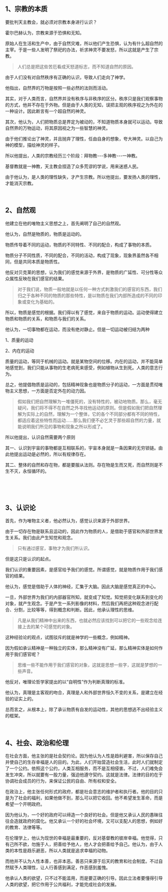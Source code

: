 <h2>1、宗教的本质</h2><p data-pid="NEKuOlBp">要批判天主教会，就必须对宗教本身进行认识？</p><p data-pid="40D7q__O">霍尔巴赫认为，宗教来源于恐惧和无知。</p><p data-pid="JUv6AjQM">原始人在生活和生产中，由于自然灾难，所以他们产生恐惧，认为有什么超自然的主宰。于是一些人发明了祭祀的办法，祈求神灵不要发怒，所以这就是产生了宗教。</p><blockquote data-pid="ASTWR-q4">人们总是把这些苦厄看成天怒道标志，而不知道自然的原因。</blockquote><p data-pid="kK-5-5x1">由于人们没有对自然秩序有正确的认识，导致人们走向了神学。</p><p data-pid="FzIF0oZQ">他指出，自然界的万物是按照一些必然的法则而活动。</p><p data-pid="3F0IeMb7">其实，对于人类而言，自然界并没有秩序与非秩序的区分。秩序只是我们观察事物的方式，他并不存在于外物。但是由于人类的无知，误把主观的秩序视之为外在的一种设计。因此断言有一个超自然的神灵。</p><p data-pid="PayBflDs">其次，他认为，人们把物质总是界定为被动的，不知道物质本身就可以运动。导致自然界的万物运动，将其原因视之为一些智慧的神灵。</p><p data-pid="sQCDIpPu">由于他们推论出了神灵，并且抛弃了理性，任由自身的想象，夸大神灵。以自己为神的模型，描绘神灵的样子。</p><p data-pid="vatHkk56">所以他提出，人类的宗教经历三个阶段：拜物教---多神教---一神教。</p><p data-pid="R0tj_0FR">基督教就是一神教，天主教会捏造了众多荒谬的学说，用来迷惑人民。</p><p data-pid="AFIlq2oe">由于他认为，是人类的理性缺失，才产生宗教。所以他提出，要发扬人类的理性，才能消灭宗教。</p><p class="ztext-empty-paragraph"><br/></p><h2>2、自然观</h2><p data-pid="XnGdrv9D">他建立在他的唯物主义思想之上，首先阐明了自己的自然观。</p><p data-pid="jsdbCxgR">他认为，自然是物质的，物质是运动的。</p><p data-pid="liY3Hocy">物质传导着不同的运动，物质的不同特性、不同的配合，构成了事物的本质。</p><p data-pid="LNUpPhur">物质分子不同性质，不同的配合，不同的活动，构成了现象，现象界虽然各不相同，但是共同本质是物质性。</p><p data-pid="PZq2iKVc">他反对贝克莱的思想，认为我们的感觉来源于外界，是物质的广延性、可分性等众众属性反映在我们感官的结果。</p><blockquote data-pid="cmqZtyxT">对于我们说，物质一般地就是以任何一种方式刺激我们的感官的东西，我们归之于各种不同的物质的那些特性，是以物质在我们内部所造成的不同的印象或变化为基础的。</blockquote><p data-pid="podmL0E5">所以，物质是感觉的根据。我们得以有了感觉，来自于物质的运动。运动使得建立物质和物质的关系，和物质与我们的关系。</p><p data-pid="_NqWilpL">他认为，一切事物都在运动，而没有绝对静止。但是一切运动被归结为两种</p><p data-pid="yEgoN-Yr">1、质量的运动</p><p data-pid="o9vyLdb-">2、内在的运动</p><p data-pid="GYTjTmAC">质量的运动，等同于机械的运动。就是某物空间的位移。内在的运动，并不能简单地感觉到，我们只能从事物的生老病死来感受，例如植物从生到死。人类的意志行为。</p><p data-pid="mSmmCD_Y">总之，他提倡物质是运动的，包括精神现象也是物质分子的运动，一方面是贯彻唯物主义思想，一方面是否定外在的动力因。</p><blockquote data-pid="bzqks4ro">假如我们把自然理解为一堆僵死的，没有特性的，被动地物质。那么，毫无疑问，我们将不得不在自然之外寻找他运动的原则。但是假如我们把自然理解为实际上的自然，理解为一个整体，它的各个不同部分都有不同的特性，都适应着这些特性而运动......那么我们便不必乞灵于那些超自然的力量，就能说明我们所见的事物和现象之所以形成了。</blockquote><p data-pid="_dZTmNui">所以他提出，认识自然需要两个原则</p><p data-pid="HHeYpujJ">其一、认识到宇宙的事物都是互相联系的，宇宙本身就是一条因果的无穷锁链。由此他提出运动是必然的，所以有规律存在。</p><p data-pid="hp-fwtvT">其二、整体的自然和存在物，都是要服从法则。存在物是生而又死，而自然则是不生不灭，永恒循环的。</p><p class="ztext-empty-paragraph"><br/></p><p class="ztext-empty-paragraph"><br/></p><h2>3、认识论</h2><p data-pid="mL0bY5Ik">首先，作为唯物主义者，他必然认为，感觉认识来源于外部世界。</p><p data-pid="QOCtGrrO">由于一切存在物是联系且运动的，因此作为物质的人，是借助于感官和外部世界发生关系。我们由此产生知觉和观念。</p><blockquote data-pid="1kqx8La_">只有通过感官，事物才为我们所认识。</blockquote><p data-pid="i5ga5v70">但是这只是认识的起点。</p><p data-pid="2IrDgIFB">我们认识的重要因素，是感官给予我们的感觉。所谓感觉，就是物质作用于我们感官的结果。</p><p data-pid="buCv-fDU">他认为，感觉是借助于人体的神经，汇集于大脑。因此大脑是感觉真正的中心。</p><p data-pid="h7EEizAx">一旦，外部世界为我们的内部器官所知，就变成了知觉。知觉把变化联系到变化的对象，就产生观念。于是产生一系列影像的材料，然后我们再把这种观念进行配合、分割，比较等等，得到概念和判断。因此，他承认理性的思维。</p><blockquote data-pid="zmUxDS9T">凡是从我们精神中出来的东西，也就必然应该找到可以把它的一些观念给连接上去的某个可感觉的对象。</blockquote><p data-pid="O4Q5wi4t">这种经验论的观点，试图驳斥的就是神学的一些概念，例如精神。</p><p data-pid="xLlrGVvW">因为假如承认精神是一种独立的实体，那么精神没有广延，那么精神实体是如何作用于我们感官呢？</p><blockquote data-pid="pTCEGueG">思维一些不能作用于我们感官的对象，这就是思想一些字，这就是梦想的一些声音。</blockquote><p data-pid="p-eizlIP">他反对，唯理论哲学家提出的以“自明性”作为判断真理的标准。</p><p data-pid="Fzpq-OwH">他认为，真理是主客观的吻合，真理是人和外部世界恒久不变的关系，是建立在经验的证实上的。</p><p data-pid="jiwC2NDh">总而言之，从根本上，除了承认物质有自发的运动性，其他的思想逃不出经验主义的框架。</p><p class="ztext-empty-paragraph"><br/></p><h2>4、社会、政治和伦理</h2><p data-pid="3BQlNFNt">在社会方面，他主张的是社会契约论。因为他认为人性是趋利避害，所以保存自己并使自己的生存幸福是人的目的。为此，人们开始营造社会生活，此时人们就制定了一个公约。依照这个公约，人类互相服务，而不是互相侵害。不过，人们难免会发生冲突，所以就要有一股力量，强迫他遵守契约。这就是法律。法律的目的在于协调社会成员的行为，来保证公民的自由、所有权和安全。</p><p data-pid="RDmO6rsC">在政治上，他主张任何形式的政府，都是社会意志的维护者和执行者。他的目的只是为了社会的福利，如果他做不到，那么可以把它收回。他不希望发生革命，而是希望一个开明政府。</p><p data-pid="TYgnD2Hi">因为他认为，一个好的政府可以缔造一个良好的社会。但是他又承认人民的愚昧往往会造就政府的腐化。他又承认一个好的社会坏境，又可以支配人的思想，例如好的教育、法律等等。</p><p data-pid="EbIEl29w">在伦理学上，他认为现世的幸福是最重要的，反对基督教的彼岸幸福。他觉得，只有己所不欲，勿施于人，把善给予他人，他人才会把善给予自己。他认为，由于人类的本性是趋乐避恶，所以人类就是追求幸福的动物。</p><p data-pid="7j92Xles">而他并不认为人性本善，也非本恶。善恶只来源于后天的教育和社会制度。不过自然赋予人类理性，让人行善感到满足，作恶感到羞愧。</p><p data-pid="DSM_ly0S">他承认人类的欲望，只不过不能滥用，而是要正确的引导。因此立法者要懂得引导人类的欲望，把它作用于公共福利，才能完成社会的发展。</p><p class="ztext-empty-paragraph"><br/></p><p class="ztext-empty-paragraph"><br/></p><p class="ztext-empty-paragraph"><br/></p><p><br/> </p><p></p>